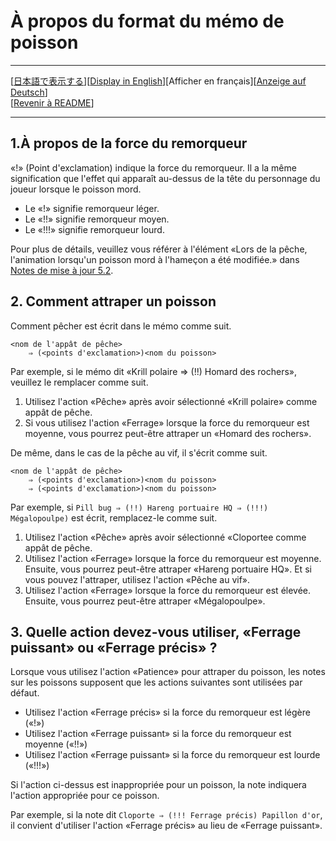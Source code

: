 # À propos du format du mémo de poisson

---

[[日本語で表示する](AboutFishMemo.md#%E9%AD%9A%E3%81%AE%E3%83%A1%E3%83%A2%E3%81%AE%E5%BD%A2%E5%BC%8F%E3%81%AB%E3%81%A4%E3%81%84%E3%81%A6)][[Display in English](AboutFishMemo_en.md#about-format-of-fish-memo)][Afficher en français][[Anzeige auf Deutsch](AboutFishMemo_de.md#format-der-fischnotiz)]  
[[Revenir à README](README_fr.md#ffxiv-fishing-schedule-viewer)]

---



## 1.À propos de la force du remorqueur

«!» (Point d'exclamation) indique la force du remorqueur.
Il a la même signification que l'effet qui apparaît au-dessus de la tête du personnage du joueur lorsque le poisson mord.

- Le «!» signifie remorqueur léger.
- Le «!!» signifie remorqueur moyen.
- Le «!!!» signifie remorqueur lourd.

Pour plus de détails, veuillez vous référer à l'élément «Lors de la pêche, l'animation lorsqu'un poisson mord à l'hameçon a été modifiée.» dans [Notes de mise à jour 5.2](https://fr.finalfantasyxiv.com/lodestone/topics/detail/7a5be8934cc1cfb4a34ec7c7cbee5a03ee8d62c2).

## 2. Comment attraper un poisson

Comment pêcher est écrit dans le mémo comme suit.

```
<nom de l'appât de pêche>
    ⇒ (<points d'exclamation>)<nom du poisson>
```

Par exemple, si le mémo dit «Krill polaire ⇒ (!!) Homard des rochers», veuillez le remplacer comme suit.

1. Utilisez l'action «Pêche» après avoir sélectionné «Krill polaire» comme appât de pêche.
2. Si vous utilisez l'action «Ferrage» lorsque la force du remorqueur est moyenne, vous pourrez peut-être attraper un «Homard des rochers».

De même, dans le cas de la pêche au vif, il s'écrit comme suit.

```
<nom de l'appât de pêche>
    ⇒ (<points d'exclamation>)<nom du poisson>
    ⇒ (<points d'exclamation>)<nom du poisson>
```

Par exemple, si `Pill bug ⇒ (!!) Hareng portuaire HQ ⇒ (!!!) Mégalopoulpe)` est écrit, remplacez-le comme suit.

1. Utilisez l'action «Pêche» après avoir sélectionné «Cloportee comme appât de pêche.
2. Utilisez l'action «Ferrage» lorsque la force du remorqueur est moyenne. Ensuite, vous pourrez peut-être attraper «Hareng portuaire HQ». Et si vous pouvez l'attraper, utilisez l'action «Pêche au vif».
3. Utilisez l'action «Ferrage» lorsque la force du remorqueur est élevée. Ensuite, vous pourrez peut-être attraper «Mégalopoulpe».

## 3. Quelle action devez-vous utiliser, «Ferrage puissant» ou «Ferrage précis» ?

Lorsque vous utilisez l'action «Patience» pour attraper du poisson, les notes sur les poissons supposent que les actions suivantes sont utilisées par défaut.

- Utilisez l'action «Ferrage précis» si la force du remorqueur est légère («!»)
- Utilisez l'action «Ferrage puissant» si la force du remorqueur est moyenne («!!»)
- Utilisez l'action «Ferrage puissant» si la force du remorqueur est lourde («!!!»)

Si l'action ci-dessus est inappropriée pour un poisson, la note indiquera l'action appropriée pour ce poisson.

Par exemple, si la note dit `Cloporte ⇒ (!!! Ferrage précis) Papillon d'or`, il convient d'utiliser l'action «Ferrage précis» au lieu de «Ferrage puissant».
